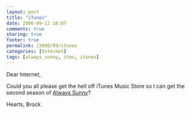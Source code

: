 ```yaml
---
layout: post
title: "iTunes"
date: 2006-09-12 16:07
comments: true
sharing: true
footer: true
permalink: /2006/09/itunes
categories: [Internet]
tags: [always_sunny, itms, itunes]
---
```

Dear Internet,

Could you all please get the hell off iTunes Music Store so I can get the second season of <a href="http://www.fxnetworks.com/shows/originals/sunny/">Always Sunny</a>?

Hearts,
Brock

